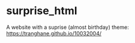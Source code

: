# surprise_html
A website with a suprise (almost birthday) theme: https://tranghane.github.io/10032004/   
  
 
 
 
 
